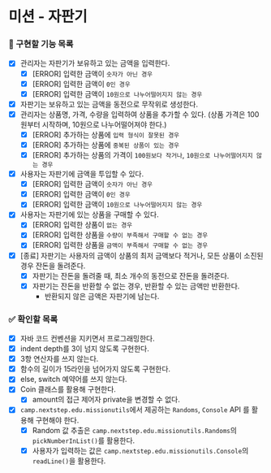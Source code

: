 # 미션 - 자판기

### 🎯 구현할 기능 목록

- [x] 관리자는 자판기가 보유하고 있는 금액을 입력한다.
    - [x] [ERROR] 입력한 금액이 `숫자가 아닌 경우`
    - [x] [ERROR] 입력한 금액이 `0인 경우`
    - [x] [ERROR] 입력한 금액이 `10원으로 나누어떨어지지 않는 경우`
- [x] 자판기는 보유하고 있는 금액을 동전으로 무작위로 생성한다.
- [x] 관리자는 상품명, 가격, 수량을 입력하여 상품을 추가할 수 있다. (상품 가격은 100원부터 시작하며, 10원으로 나누어떨어져야 한다.)
    - [x] [ERROR] 추가하는 상품에 `입력 형식이 잘못된 경우`
    - [x] [ERROR] 추가하는 상품에 `중복된 상품이 있는 경우`
    - [x] [ERROR] 추가하는 상품의 가격이 `100원보다 작거나`, `10원으로 나누어떨어지지 않는 경우`
- [x] 사용자는 자판기에 금액을 투입할 수 있다.
    - [x] [ERROR] 입력한 금액이 `숫자가 아닌 경우`
    - [x] [ERROR] 입력한 금액이 `0인 경우`
    - [x] [ERROR] 입력한 금액이 `10원으로 나누어떨어지지 않는 경우`
- [x] 사용자는 자판기에 있는 상품을 구매할 수 있다.
    - [x] [ERROR] 입력한 상품이 `없는 경우`
    - [x] [ERROR] 입력한 상품을 `수량이 부족해서 구매할 수 없는 경우`
    - [x] [ERROR] 입력한 상품을 `금액이 부족해서 구매할 수 없는 경우`
- [x] [종료] 자판기는 사용자의 금액이 상품의 최저 금액보다 적거나, 모든 상품이 소진된 경우 잔돈을 돌려준다.
    - [x] 자판기는 잔돈을 돌려줄 때, 최소 개수의 동전으로 잔돈을 돌려준다.
    - [x] 자판기는 잔돈을 반환할 수 없는 경우, 반환할 수 있는 금액만 반환한다.
        - 반환되지 않은 금액은 자판기에 남는다.

### ✅ 확인할 목록

- [x] 자바 코드 컨벤션을 지키면서 프로그래밍한다.
- [x] indent depth를 3이 넘지 않도록 구현한다.
- [x] 3항 연산자를 쓰지 않는다.
- [x] 함수의 길이가 15라인을 넘어가지 않도록 구현한다.
- [x] else, switch 예약어를 쓰지 않는다.
- [x] Coin 클래스를 활용해 구현한다.
    - [x] amount의 접근 제어자 private을 변경할 수 없다.
- [x] `camp.nextstep.edu.missionutils`에서 제공하는 `Randoms`, `Console` API 를 활용해 구현해야 한다.
    - [x] Random 값 추출은 `camp.nextstep.edu.missionutils.Randoms`의 `pickNumberInList()`를 활용한다.
    - [x] 사용자가 입력하는 값은 `camp.nextstep.edu.missionutils.Console`의 `readLine()`을 활용한다.